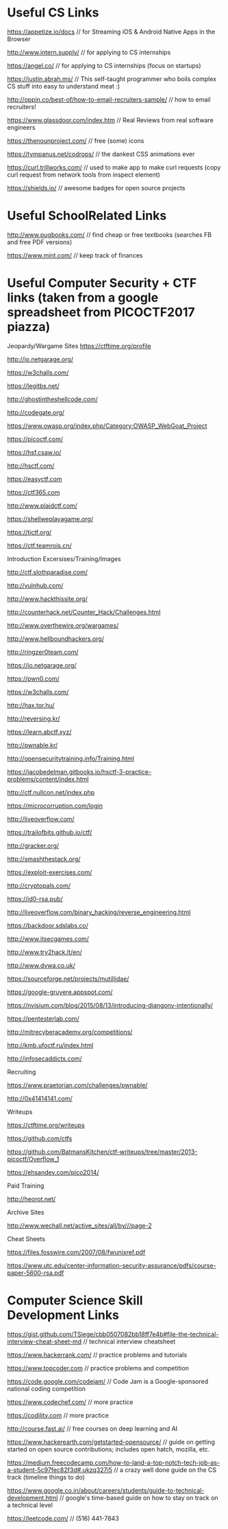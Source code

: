 # Useful CS Links

https://appetize.io/docs // for Streaming iOS & Android Native Apps in the Browser

http://www.intern.supply/ // for applying to CS internships

https://angel.co/ // for applying to CS internships (focus on startups)

https://justin.abrah.ms/ // This self-taught programmer who boils complex CS stuff into easy to understand meat :) 

http://oppin.co/best-of/how-to-email-recruiters-sample/ // how to email recruiters! 

https://www.glassdoor.com/index.htm // Real Reviews from real software engineers

https://thenounproject.com/ // free (some) icons

https://tympanus.net/codrops/ // the dankest CSS animations ever

https://curl.trillworks.com/ // used to make app to make curl requests (copy curl request from network tools from inspect element)

https://shields.io/ // awesome badges for open source projects

# Useful SchoolRelated Links
http://www.pugbooks.com/ // find cheap or free textbooks (searches FB and free PDF versions)

https://www.mint.com/ // keep track of finances 

# Useful Computer Security + CTF links (taken from a google spreadsheet from PICOCTF2017 piazza)
Jeopardy/Wargame Sites
https://ctftime.org/profile 

http://io.netgarage.org/ 

https://w3challs.com/ 

https://legitbs.net/ 

http://ghostintheshellcode.com/

http://codegate.org/ 

https://www.owasp.org/index.php/Category:OWASP_WebGoat_Project 

https://picoctf.com/ 

https://hsf.csaw.io/

http://hsctf.com/

https://easyctf.com

https://ctf365.com

http://www.plaidctf.com/

https://shellweplayagame.org/

https://tjctf.org/

https://ctf.teamrois.cn/

Introduction Excersises/Training/Images

http://ctf.slothparadise.com/

http://vulnhub.com/

http://www.hackthissite.org/

http://counterhack.net/Counter_Hack/Challenges.html

http://www.overthewire.org/wargames/

http://www.hellboundhackers.org/

http://ringzer0team.com/

https://io.netgarage.org/

https://pwn0.com/

https://w3challs.com/

http://hax.tor.hu/

http://reversing.kr/

https://learn.abctf.xyz/

http://pwnable.kr/

http://opensecuritytraining.info/Training.html

https://jacobedelman.gitbooks.io/hsctf-3-practice-problems/content/index.html

http://ctf.nullcon.net/index.php

https://microcorruption.com/login

http://liveoverflow.com/

https://trailofbits.github.io/ctf/

http://gracker.org/

http://smashthestack.org/

https://exploit-exercises.com/

http://cryptopals.com/

https://id0-rsa.pub/

http://liveoverflow.com/binary_hacking/reverse_engineering.html

https://backdoor.sdslabs.co/

http://www.itsecgames.com/

http://www.try2hack.lt/en/

http://www.dvwa.co.uk/

https://sourceforge.net/projects/mutillidae/

https://google-gruyere.appspot.com/

https://nvisium.com/blog/2015/08/13/introducing-djangonv-intentionally/

https://pentesterlab.com/

http://mitrecyberacademy.org/competitions/

http://kmb.ufoctf.ru/index.html

http://infosecaddicts.com/

Recruiting

https://www.praetorian.com/challenges/pwnable/

http://0x41414141.com/

Writeups

https://ctftime.org/writeups

https://github.com/ctfs

https://github.com/BatmansKitchen/ctf-writeups/tree/master/2013-picoctf/Overflow_1

https://ehsandev.com/pico2014/

Paid Training

http://heorot.net/

Archive Sites

http://www.wechall.net/active_sites/all/by///page-2

Cheat Sheets

https://files.fosswire.com/2007/08/fwunixref.pdf

https://www.utc.edu/center-information-security-assurance/pdfs/course-paper-5600-rsa.pdf


# Computer Science Skill Development Links

https://gist.github.com/TSiege/cbb0507082bb18ff7e4b#file-the-technical-interview-cheat-sheet-md // technical interview cheatsheet

https://www.hackerrank.com/ // practice problems and tutorials

https://www.topcoder.com // practice problems and competition

https://code.google.com/codejam/ // Code Jam is a Google-sponsored national coding competition 

https://www.codechef.com/ // more practice 

https://codility.com // more practice 

http://course.fast.ai/ // free courses on deep learning and AI

https://www.hackerearth.com/getstarted-opensource/ // guide on getting started on open source contributions; includes open hatch, mozilla, etc.

https://medium.freecodecamp.com/how-to-land-a-top-notch-tech-job-as-a-student-5c97fec82f3d#.ukzq327j5 // a crazy well done guide on the CS track (timeline things to do)

https://www.google.co.in/about/careers/students/guide-to-technical-development.html // google's time-based guide on how to stay on track on a technical level

https://leetcode.com/ // (516) 441-7843
